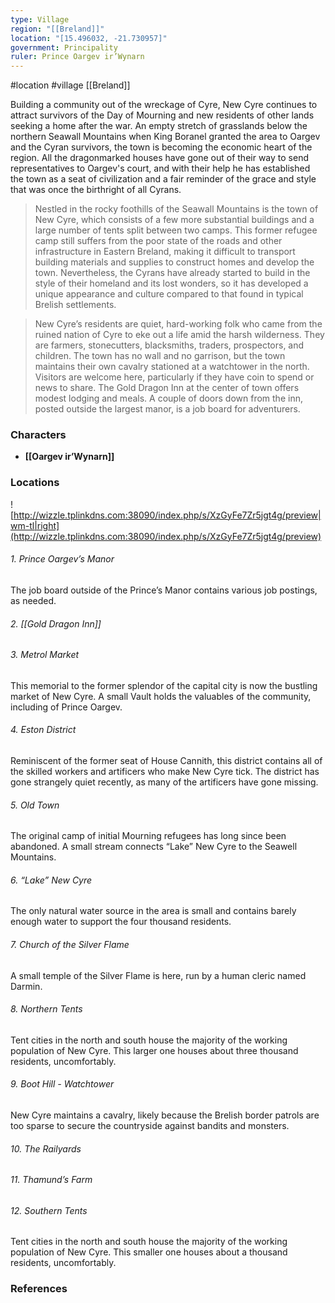 ```yaml
---
type: Village
region: "[[Breland]]"
location: "[15.496032, -21.730957]"
government: Principality
ruler: Prince Oargev ir’Wynarn
---
```

 #location #village [[Breland]]

Building a community out of the wreckage of Cyre, New Cyre continues to attract survivors of the Day of Mourning and new residents of other lands seeking a home after the war. An empty stretch of grasslands below the northern Seawall Mountains when King Boranel granted the area to Oargev and the Cyran survivors, the town is becoming the economic heart of the region. All the dragonmarked houses have gone out of their way to send representatives to Oargev's court, and with their help he has established the town as a seat of civilization and a fair reminder of the grace and style that was once the birthright of all Cyrans.

> Nestled in the rocky foothills of the Seawall Mountains is the town of New Cyre, which consists of a few more substantial buildings and a large number of tents split between two camps. This former refugee camp still suffers from the poor state of the roads and other infrastructure in Eastern Breland, making it difficult to transport building materials and supplies to construct homes and develop the town. Nevertheless, the Cyrans have already started to build in the style of their homeland and its lost wonders, so it has developed a unique appearance and culture compared to that found in typical Brelish settlements.

> New Cyre’s residents are quiet, hard-working folk who came from the ruined nation of Cyre to eke out a life amid the harsh wilderness. They are farmers, stonecutters, blacksmiths, traders, prospectors, and children. The town has no wall and no garrison, but the town maintains their own cavalry stationed at a watchtower in the north. Visitors are welcome here, particularly if they have coin to spend or news to share. The Gold Dragon Inn at the center of town offers modest lodging and meals. A couple of doors down from the inn, posted outside the largest manor, is a job board for adventurers.

### Characters

- **[[Oargev ir’Wynarn]]**

### Locations

![http://wizzle.tplinkdns.com:38090/index.php/s/XzGyFe7Zr5jgt4g/preview|wm-tl|right](http://wizzle.tplinkdns.com:38090/index.php/s/XzGyFe7Zr5jgt4g/preview)

###### 1. Prince Oargev’s Manor
The job board outside of the Prince’s Manor contains various job postings, as needed.

###### 2. [[Gold Dragon Inn]]

###### 3. Metrol Market
This memorial to the former splendor of the capital city is now the bustling market of New Cyre. A small Vault holds the valuables of the community, including of Prince Oargev.

###### 4. Eston District
Reminiscent of the former seat of House Cannith, this district contains all of the skilled workers and artificers who make New Cyre tick. The district has gone strangely quiet recently, as many of the artificers have gone missing.

###### 5. Old Town
The original camp of initial Mourning refugees has long since been abandoned. A small stream connects “Lake” New Cyre to the Seawell Mountains.

###### 6. “Lake” New Cyre
The only natural water source in the area is small and contains barely enough water to support the four thousand residents.

###### 7. Church of the Silver Flame
A small temple of the Silver Flame is here, run by a human cleric named Darmin.

###### 8. Northern Tents
Tent cities in the north and south house the majority of the working population of New Cyre. This larger one houses about three thousand residents, uncomfortably.

###### 9. Boot Hill - Watchtower
New Cyre maintains a cavalry, likely because the Brelish border patrols are too sparse to secure the countryside against bandits and monsters.

###### 10. The Railyards

###### 11. Thamund’s Farm

###### 12. Southern Tents
Tent cities in the north and south house the majority of the working population of New Cyre. This smaller one houses about a thousand residents, uncomfortably.

### References
